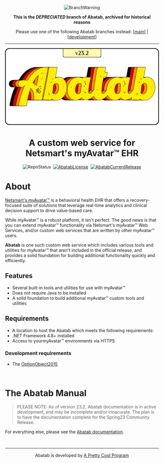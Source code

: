 <div align="center">

  ![BranchWarning][BranchWarning]
  
  **This is the *DEPRECIATED* branch of Abatab, archived for historical reasons**

  Please use one of the following Abatab branches instead: [[main](https://github.com/spectrum-health-systems/Abatab)] | [[development](https://github.com/spectrum-health-systems/Abatab/tree/development)]
  
  ***

  [![AbatabLogo][AbatabLogo]][AbatabRepoUrl]

# A custom web service for Netsmart's myAvatar™ EHR

  ![RepoStatus][RepoStatus]&nbsp;&nbsp;[![AbatabLicense][AbatabLicense]][AbatabLicenseUrl]&nbsp;&nbsp;[![AbatabCurrentRelease][AbatabCurrentRelease]][AbatabCurrentReleaseUrl]

</div>


# About

[Netsmart's myAvatar™][MyAvatarUrl] is a behavioral health EHR that offers a recovery-focused suite of solutions that leverage real-time analytics and clinical decision support to drive value-based care.

While myAvatar™ is a robust platform, it isn't perfect. The good news is that you can extend myAvatar™ functionality via Netsmart's myAvatar™ Web Services, and/or custom web services that are written by other myAvatar™ users.

**Abatab** is one such custom web service which includes various tools and utilities for myAvatar™ that aren't included in the official release, and provides a solid foundation for building additional functionality quickly and efficiently.

## Features

* Several built-in tools and utilities for use with myAvatar™
* Does not require Java to be installed
* A solid foundation to build additional myAvatar™ custom tools and utilities

## Requirements

* A location to host the Abatab which meets the following requirements:
* .NET Framework 4.8+ installed
* Access to yourmyAvatar™ environments via HTTPS

### Development requirements

* The [OptionObject2015][OptionObject2015]

<br>

# The Abatab Manual

> PLEASE NOTE: As of version 23.2, Abatab documentation is in active development, and may be incomplete and/or innacurate. The plan is to have the documentation complete for the Spring23 Community Release.

For everything else, please see the [Abatab documentation][AbatabDocumentation].

<br>

<div align="center">

***

Abatab is developed by [A Pretty Cool Program][APrettyCoolProgramUrl]

</div>

<!-- REFERENCE LINKS -->
[BranchWarning]: https://img.shields.io/badge/DEPRECIATED%20BRANCH-FF160C?style=for-the-badge
[AbatabRepoUrl]: README.md
[AbatabLogo]: ./resources/images/logos/AbatabLogo.png
[RepoStatus]: https://img.shields.io/badge/status-Active-brightgreen?style=flat
[AbatabLicense]: https://img.shields.io/github/license/spectrum-health-systems/Abatab?style=flat
[AbatabLicenseUrl]: https://www.apache.org/licenses/LICENSE-2.0
[AbatabCurrentRelease]: https://img.shields.io/github/v/release/spectrum-health-systems/Abatab?style=flat
[AbatabCurrentReleaseUrl]: https://github.com/spectrum-health-systems/Abatab/releases
[OptionObject2015]: https://github.com/spectrum-health-systems/.github/blob/profile/Third-party%20components/Netsmart/OptionObject2015/136_4354_20.7z
[AbatabDocumentation]: https://spectrum-health-systems.github.io/Abatab/
[MyAvatarUrl]: https://www.ntst.com/Solutions-and-Services/Offerings/myAvatar
[APrettyCoolProgramUrl]: https://github.com/APrettyCoolProgram 
